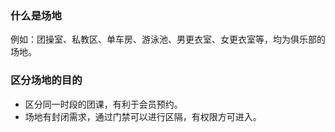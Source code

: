 ### 什么是场地

例如：团操室、私教区、单车房、游泳池、男更衣室、女更衣室等，均为俱乐部的场地。

### 区分场地的目的

- 区分同一时段的团课，有利于会员预约。
- 场地有封闭需求，通过门禁可以进行区隔，有权限方可进入。

